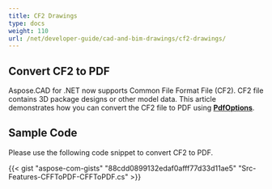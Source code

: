 ```yaml
---
title: CF2 Drawings
type: docs
weight: 110
url: /net/developer-guide/cad-and-bim-drawings/cf2-drawings/
---
```


## **Convert CF2 to PDF**

Aspose.CAD for .NET now supports Common File Format File (CF2). CF2 file contains 3D package designs or other model data. This article demonstrates how you can convert the CF2 file to PDF using [**PdfOptions**](https://reference.aspose.com/cad/net/aspose.cad.imageoptions/pdfoptions).

## Sample Code

Please use the following code snippet to convert CF2 to PDF.

{{< gist "aspose-com-gists" "88cdd0899132edaf0afff77d33d11ae5" "Src-Features-CFFToPDF-CFFToPDF.cs" >}}
